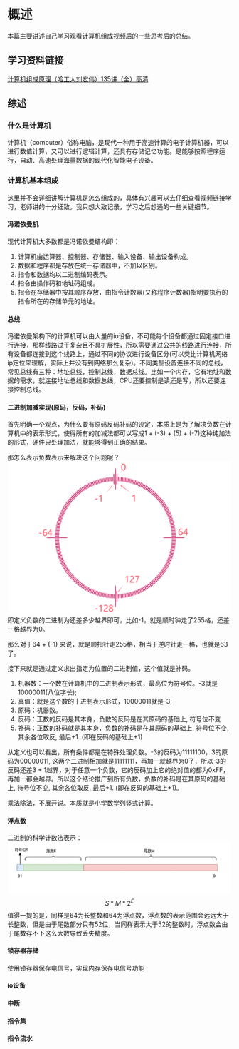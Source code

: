 # 概述

本篇主要讲述自己学习观看计算机组成视频后的一些思考后的总结。

## 学习资料链接
[计算机组成原理（哈工大刘宏伟）135讲（全）高清](https://www.bilibili.com/video/BV1t4411e7LH/?share_source=copy_web&vd_source=6ac655718838a59f1a953a645d8f1fd4)

## 综述

### 什么是计算机

计算机（computer）俗称电脑，是现代一种用于高速计算的电子计算机器，可以进行数值计算，又可以进行逻辑计算，还具有存储记忆功能。是能够按照程序运行，自动、高速处理海量数据的现代化智能电子设备。

### 计算机基本组成

这里并不会详细讲解计算机是怎么组成的，具体有兴趣可以去仔细查看视频链接学习，老师讲的十分细致。我只想大致记录，学习之后想通的一些关键细节。

#### 冯诺依曼机

现代计算机大多数都是冯诺依曼结构即：

1. 计算机由运算器、控制器、存储器、输入设备、输出设备构成。
2. 数据和程序都是存放在统一存储器中，不加以区别。
3. 指令和数据均以二进制编码表示。
4. 指令由操作码和地址码组成。
5. 指令在存储器中按其顺序存放，由指令计数器(又称程序计数器)指明要执行的指令所在的存储单元的地址。

#### 总线

冯诺依曼架构下的计算机可以由大量的io设备，不可能每个设备都通过固定接口进行连接，那样线路过于复杂且不具扩展性，所以需要通过公共的线路进行连接，所有设备都连接到这个线路上，通过不同的协议进行设备区分(可以类比计算机网络ip定位来理解，实际上并没有到网络那么复杂)。不同类型设备连接不同的总线，常见总线有三种：地址总线，控制总线，数据总线。比如一个内存，它有地址和数据的需求，就连接地址总线和数据总线，CPU还要控制是读还是写，所以还要连接控制总线。

#### 二进制加减实现(原码，反码，补码)

首先明确一个观点，为什么要有原码反码补码的设定，本质上是为了解决负数在计算机中的表示形式，使得所有的加减法都可以写成1 + (-3) + (5) + (-7)这种纯加法的形式，硬件只处理加法，就能够得到正确的结果。

那怎么表示负数表示来解决这个问题呢？![二进制补码图](二进制补码图.png)
即定义负数的二进制为还差多少越界即可，比如-1，就是顺时钟走了255格，还差一格越界为0。

那么对于64 + (-1) 来说，就是顺指针走255格，相当于逆时针走一格，也就是63了。

接下来就是通过定义求出指定为位置的二进制值，这个值就是补码。

1. 机器数：一个数在计算机中的二进制表示形式，最高位为符号位。-3就是10000011(八位字长);
2. 真值：就是这个数的十进制表示形式，10000011就是-3;
3. 原码：机器数。
4. 反码：正数的反码是其本身，负数的反码是在其原码的基础上, 符号位不变
5. 补码：正数的补码就是其本身，负数的补码是在其原码的基础上, 符号位不变, 其余各位取反, 最后+1. (即在反码的基础上+1)

从定义也可以看出，所有条件都是在特殊处理负数。-3的反码为11111100，3的原码为00000011, 这两个二进制相加就是11111111，再加一就越界为0了，所以-3的反码还差3 + 1越界，对于任意一个负数，它的反码加上它的绝对值的都为0xFF，再加一都会越界。所以这个结论推广到所有负数，负数的补码是在其原码的基础上, 符号位不变, 其余各位取反, 最后+1. (即在反码的基础上+1)。

乘法除法，不展开说。本质就是小学数学列竖式计算。

#### 浮点数

二进制的科学计数法表示：
![浮点数](浮点数.png)
$$S*M*2^E$$
值得一提的是，同样是64为长整数和64为浮点数，浮点数的表示范围会远远大于长整数，但是由于尾数部分只有52位，当同样表示大于52的整数时，浮点数会由于尾数存不下这么大数导致丢失精度。

#### 锁存器存储

使用锁存器保存电信号，实现内存保存电信号功能

#### io设备



#### 中断

#### 指令集

#### 指令流水